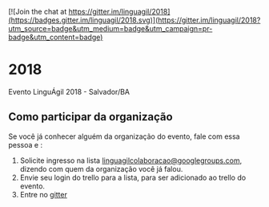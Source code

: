[![Join the chat at https://gitter.im/linguagil/2018](https://badges.gitter.im/linguagil/2018.svg)](https://gitter.im/linguagil/2018?utm_source=badge&utm_medium=badge&utm_campaign=pr-badge&utm_content=badge)

# 2018

Evento LinguÁgil 2018 - Salvador/BA

## Como participar da organização

Se você já conhecer alguém da organização do evento, fale com essa pessoa e :

1. Solicite ingresso na lista linguagilcolaboracao@googlegroups.com, dizendo com quem da organização você já falou.
2. Envie seu login do trello para a lista, para ser adicionado ao trello do evento.
3. Entre no [gitter](https://gitter.im/linguagil/2018)